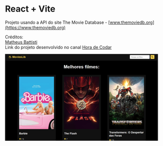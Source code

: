 # React + Vite

Projeto usando a API do site The Movie Database - [www.themoviedb.org](https://www.themoviedb.org)

Créditos: <br>
[Matheus Battisti](https://github.com/matheusbattisti)
<br>
Link do projeto desenvolvido no canal [Hora de Codar](https://www.youtube.com/watch?v=XqxUHVVO7-U)

![](./src/cover.png)


